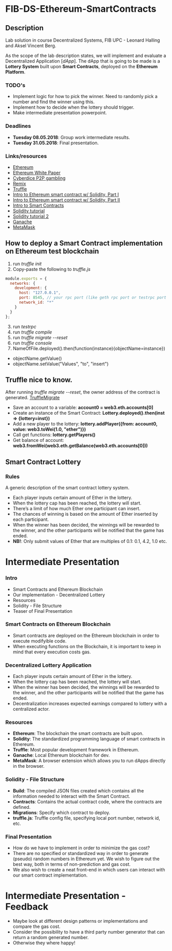 # FIB-DS-Ethereum-SmartContracts

## Description
Lab solution in course Decentralized Systems, FIB UPC - Leonard Halling and Aksel Vincent Berg.

As the scope of the lab description states, we will implement and evaluate a Decentralized Application [*dApp*]. The dApp that is going to be made is a **Lottery System** built upon **Smart Contracts**, deployed on the **Ethereum Platform**.


### TODO's
* Implement logic for how to pick the winner. Need to randomly pick a number and find the winner using this.
* Implement how to decide when the lottery should trigger.
* Make intermediate presentation powerpoint.


### Deadlines
* **Tuesday 08.05.2018**: Group work intermediate results.
* **Tuesday 31.05.2018**: Final presentation.


### Links/resources
* [Ethereum](https://www.ethereum.org)
* [Ethereum White Paper](https://github.com/ethereum/wiki/wiki/White-Paper)
* [Cyberdice P2P gambling](http://www.cl.cam.ac.uk/%7Efms27/papers/2008-StajanoCla-cyberdice.pdf)
* [Remix](https://remix.ethereum.org/)
* [Truffle](https://github.com/trufflesuite/truffle)
* [Intro to Ethereum smart contract w/ Solidity, Part I](https://www.youtube.com/watch?v=8jI1TuEaTro)
* [Intro to Ethereum smart contract w/ Solidity, Part II](https://www.youtube.com/watch?v=3-XPBtAfcqo)
* [Intro to Smart Contracts](https://solidity.readthedocs.io/en/develop/introduction-to-smart-contracts.html)
* [Solidity tutorial](https://ethereumbuilders.gitbooks.io/guide/content/en/solidity_tutorials.html)
* [Solidity tutorial 2](http://truffleframework.com/tutorials/pet-shop)
* [Ganache](http://truffleframework.com/ganache/)
* [MetaMask](https://metamask.io/)


## How to deploy a Smart Contract implementation on Ethereum test blockchain
1. run *truffle init*
2. Copy-paste the following to *truffle.js*
```javascript
module.exports = {
  networks: {
    development: {
      host: "127.0.0.1",
      port: 8545, // your rpc port (like geth rpc port or testrpc port )
      network_id: "*"
    }
  }
};
```
3. run *testrpc*
4. run *truffle compile*
5. run *truffle migrate --reset*
6. run *truffle console*
7. NameOfFile.deployed().then(function(instance){objectName=instance})
  - objectName.getValue()
  - objectName.setValue("Values", "to", "insert")


## Truffle nice to know.
After running *truffle migrate --reset*, the owner address of the contract is generated.
[TruffleMigrate](images/truffle_migrate.png)

- Save an account to a variable: **account0 = web3.eth.accounts[0]**
- Create an instance of the Smart Contract: **Lottery.deployed().then(inst => {lottery=inst})**
- Add a new player to the lottery: **lottery.addPlayer({from: account0, value: web3.toWei(1.0, "ether")})**
- Call get functions: **lottery.getPlayers()**
- Get balance of account: **web3.fromWei(web3.eth.getBalance(web3.eth.accounts[0]))**


## Smart Contract Lottery

### Rules
A generic description of the smart contract lottery system.

* Each player inputs certain amount of Ether in the lottery.
* When the lottery cap has been reached, the lottery will start.
* There’s a limit of how much Ether one participant can insert.
* The chances of winning is based on the amount of Ether inserted by each participant.
* When the winner has been decided, the winnings will be rewarded to the winner, and the other participants will be notified that the game has ended.
* **NB!**: Only submit values of Ether that are multiples of 0.1: 0.1, 4.2, 1.0 etc.

# Intermediate Presentation

### Intro
- Smart Contracts and Ethereum Blockchain
- Our implementation - Decentralized Lottery
- Resources
- Solidity - File Structure
- Teaser of Final Presentation

### Smart Contracts on Ethereum Blockchain
- Smart contracts are deployed on the Ethereum blockchain in order to execute modifyible code.
- When executing functions on the Blockchain, it is important to keep in mind that every execution costs gas.

### Decentralized Lottery Application
- Each player inputs certain amount of Ether in the lottery.
- When the lottery cap has been reached, the lottery will start.
- When the winner has been decided, the winnings will be rewarded to the winner, and the other participants will be notified that the game has ended.
- Decentralization increases expected earnings compared to lottery with a centralized actor.

### Resources
- **Ethereum**: The blockchain the smart contracts are built upon.
- **Solidity**: The standardized programming language of smart contracts in Ethereum.
- **Truffle**: Most popular development framework in Ethereum.
- **Ganache**: Local Ethereum blockchain for dev.
- **MetaMask**: A browser extension which allows you to run dApps directly in the browser.

### Solidity - File Structure
- **Build**: The compiled JSON files created which contains all the information needed to interact with the Smart Contract.
- **Contracts**: Contains the actual contract code, where the contracts are defined.
- **Migrations**: Specify which contract to deploy.
- **truffle.js**: Truffle config file, specifying local port number, network id, etc.

### Final Presentation
- How do we have to implement in order to minimize the gas cost?
- There are no specified or standardized way in order to generate (pseudo) random numbers in Ethereum yet. We wish to figure out the best way, both in terms of non-prediction and gas cost.
- We also wish to create a neat front-end in which users can interact with our smart contract implementation.

# Intermediate Presentation - Feedback
- Maybe look at different design patterns or implementations and compare the gas cost.
- Consider the possibility to have a third party number generator that can return a random generated number.
- Otherwise they where happy!
